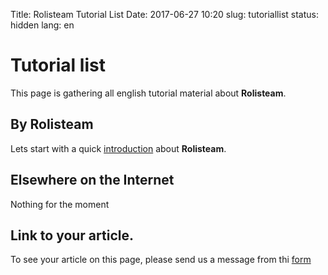 Title: Rolisteam Tutorial List
Date: 2017-06-27 10:20
slug: tutoriallist
status: hidden
lang: en

# Tutorial list

This page is gathering all english tutorial material about **Rolisteam**.

## By Rolisteam

Lets start with a quick [introduction](tutorial01.html) about **Rolisteam**.


## Elsewhere on the Internet

Nothing for the moment


## Link to your article.

To see your article on this page, please send us a message from thi [form](/contact-form.html)

